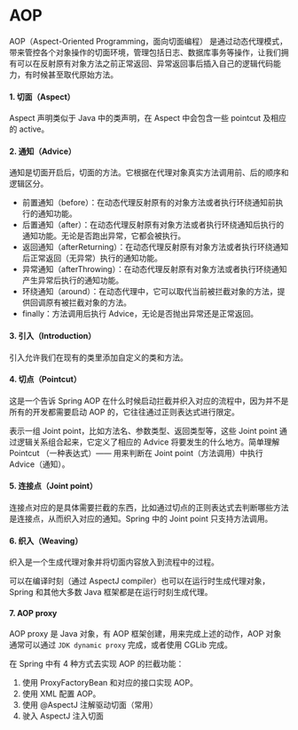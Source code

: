 # AOP

AOP（Aspect-Oriented Programming，面向切面编程） 是通过动态代理模式，带来管控各个对象操作的切面环境，管理包括日志、数据库事务等操作，让我们拥有可以在反射原有对象方法之前正常返回、异常返回事后插入自己的逻辑代码能力，有时候甚至取代原始方法。

#### 1. 切面（Aspect）
Aspect 声明类似于 Java 中的类声明，在 Aspect 中会包含一些 pointcut 及相应的 active。

#### 2. 通知（Advice）
通知是切面开启后，切面的方法。它根据在代理对象真实方法调用前、后的顺序和逻辑区分。
* 前置通知（before）：在动态代理反射原有的对象方法或者执行环绕通知前执行的通知功能。
* 后置通知（after）：在动态代理反射原有对象方法或者执行环绕通知后执行的通知功能。无论是否跑出异常，它都会被执行。
* 返回通知（afterReturning）：在动态代理反射原有对象方法或者执行环绕通知后正常返回（无异常）执行的通知功能。
* 异常通知（afterThrowing）：在动态代理反射原有对象方法或者执行环绕通知产生异常后执行的通知功能。
* 环绕通知（around）：在动态代理中，它可以取代当前被拦截对象的方法，提供回调原有被拦截对象的方法。
* finally：方法调用后执行 Advice，无论是否抛出异常还是正常返回。

#### 3. 引入（Introduction）
引入允许我们在现有的类里添加自定义的类和方法。

#### 4. 切点（Pointcut）
这是一个告诉 Spring AOP 在什么时候启动拦截并织入对应的流程中，因为并不是所有的开发都需要启动 AOP 的，它往往通过正则表达式进行限定。

表示一组 Joint point，比如方法名、参数类型、返回类型等，这些 Joint point 通过逻辑关系组合起来，它定义了相应的 Advice 将要发生的什么地方。简单理解 Pointcut （一种表达式）—— 用来判断在 Joint point（方法调用）中执行 Advice（通知）。

#### 5. 连接点（Joint point）
连接点对应的是具体需要拦截的东西，比如通过切点的正则表达式去判断哪些方法是连接点，从而织入对应的通知。Spring 中的 Joint point 只支持方法调用。

#### 6. 织入（Weaving）
织入是一个生成代理对象并将切面内容放入到流程中的过程。

可以在编译时刻（通过 AspectJ compiler）也可以在运行时生成代理对象，Spring 和其他大多数 Java 框架都是在运行时刻生成代理。

#### 7. AOP proxy
AOP proxy 是 Java 对象，有 AOP 框架创建，用来完成上述的动作，AOP 对象通常可以通过 `JDK dynamic proxy` 完成，或者使用 CGLib 完成。

在 Spring 中有 4 种方式去实现 AOP 的拦截功能：
1. 使用 ProxyFactoryBean 和对应的接口实现 AOP。
1. 使用 XML 配置 AOP。
1. 使用 @AspectJ 注解驱动切面（常用）
1. 驶入 AspectJ 注入切面